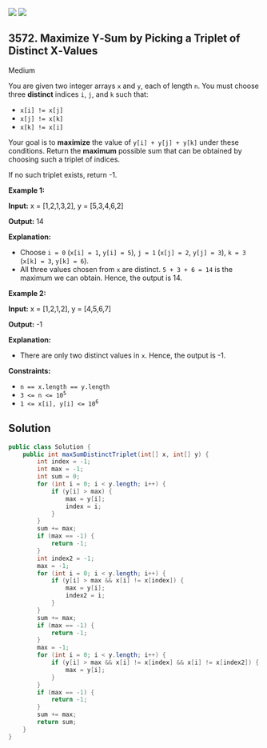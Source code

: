 [![](https://img.shields.io/github/stars/javadev/LeetCode-in-Java?label=Stars&style=flat-square)](https://github.com/javadev/LeetCode-in-Java)
[![](https://img.shields.io/github/forks/javadev/LeetCode-in-Java?label=Fork%20me%20on%20GitHub%20&style=flat-square)](https://github.com/javadev/LeetCode-in-Java/fork)

## 3572\. Maximize Y‑Sum by Picking a Triplet of Distinct X‑Values

Medium

You are given two integer arrays `x` and `y`, each of length `n`. You must choose three **distinct** indices `i`, `j`, and `k` such that:

*   `x[i] != x[j]`
*   `x[j] != x[k]`
*   `x[k] != x[i]`

Your goal is to **maximize** the value of `y[i] + y[j] + y[k]` under these conditions. Return the **maximum** possible sum that can be obtained by choosing such a triplet of indices.

If no such triplet exists, return -1.

**Example 1:**

**Input:** x = [1,2,1,3,2], y = [5,3,4,6,2]

**Output:** 14

**Explanation:**

*   Choose `i = 0` (`x[i] = 1`, `y[i] = 5`), `j = 1` (`x[j] = 2`, `y[j] = 3`), `k = 3` (`x[k] = 3`, `y[k] = 6`).
*   All three values chosen from `x` are distinct. `5 + 3 + 6 = 14` is the maximum we can obtain. Hence, the output is 14.

**Example 2:**

**Input:** x = [1,2,1,2], y = [4,5,6,7]

**Output:** \-1

**Explanation:**

*   There are only two distinct values in `x`. Hence, the output is -1.

**Constraints:**

*   `n == x.length == y.length`
*   <code>3 <= n <= 10<sup>5</sup></code>
*   <code>1 <= x[i], y[i] <= 10<sup>6</sup></code>

## Solution

```java
public class Solution {
    public int maxSumDistinctTriplet(int[] x, int[] y) {
        int index = -1;
        int max = -1;
        int sum = 0;
        for (int i = 0; i < y.length; i++) {
            if (y[i] > max) {
                max = y[i];
                index = i;
            }
        }
        sum += max;
        if (max == -1) {
            return -1;
        }
        int index2 = -1;
        max = -1;
        for (int i = 0; i < y.length; i++) {
            if (y[i] > max && x[i] != x[index]) {
                max = y[i];
                index2 = i;
            }
        }
        sum += max;
        if (max == -1) {
            return -1;
        }
        max = -1;
        for (int i = 0; i < y.length; i++) {
            if (y[i] > max && x[i] != x[index] && x[i] != x[index2]) {
                max = y[i];
            }
        }
        if (max == -1) {
            return -1;
        }
        sum += max;
        return sum;
    }
}
```